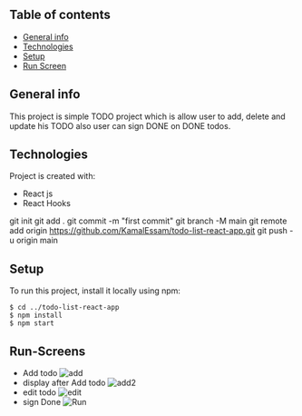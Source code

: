 ## Table of contents
* [General info](#general-info)
* [Technologies](#technologies)
* [Setup](#setup)
* [Run Screen](#Run-Screens)

## General info
This project is simple TODO project which is allow user to add, delete and update his TODO also user can sign DONE on DONE todos.
	
## Technologies
Project is created with:
* React js
* React Hooks

git init
git add .
git commit -m "first commit"
git branch -M main
git remote add origin https://github.com/KamalEssam/todo-list-react-app.git
git push -u origin main
	
## Setup
To run this project, install it locally using npm:

```
$ cd ../todo-list-react-app
$ npm install
$ npm start
```
## Run-Screens
* Add todo 
![add](https://github.com/KamalEssam/todo-list-react-app/blob/main/img/add.png)
* display after Add todo 
![add2](https://github.com/KamalEssam/todo-list-react-app/blob/main/img/add2.png)
* edit todo
![edit](https://github.com/KamalEssam/todo-list-react-app/blob/main/img/edit.png)
* sign Done
![Run](https://github.com/KamalEssam/todo-list-react-app/blob/main/img/done.png)
